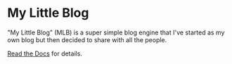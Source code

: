 # My Little Blog

"My Little Blog" (MLB) is a super simple blog engine that I've started
as my own blog but then decided to share with all the people.

[Read the Docs](http://my-little-blog.readthedocs.org/en/latest/) for details.
